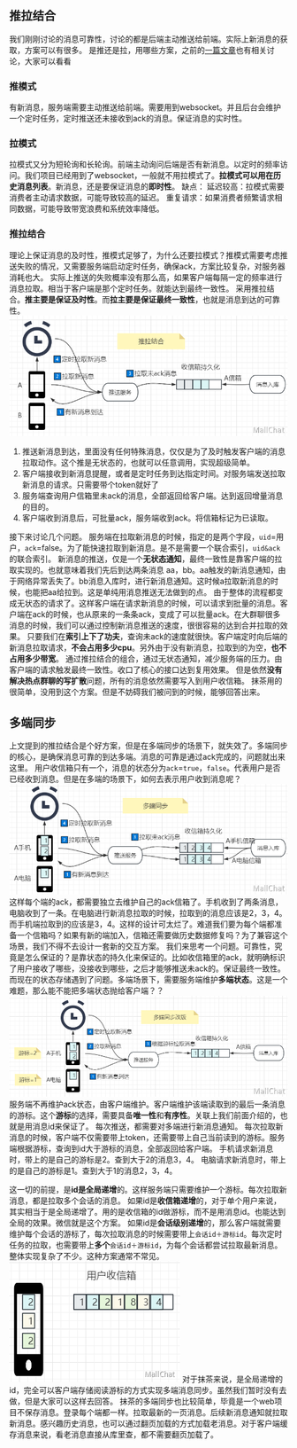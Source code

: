 ## 推拉结合
我们刚刚讨论的消息可靠性，讨论的都是后端主动推送给前端。实际上新消息的获取，方案可以有很多。
是推还是拉，用哪些方案，之前的[一篇文章](https://www.yuque.com/snab/mallchat/skb0r8tesr7yitvf)也有相关讨论，大家可以看看
### 推模式
有新消息，服务端需要主动推送给前端。需要用到websocket。并且后台会维护一个定时任务，定时推送还未接收到ack的消息。保证消息的实时性。
### 拉模式
拉模式又分为短轮询和长轮询。前端主动询问后端是否有新消息。以定时的频率访问。我们项目已经用到了websocket，一般就不用拉模式了。**拉模式可以用在历史消息列表**。新消息，还是要保证消息的**即时性**。
缺点：
延迟较高：拉模式需要消费者主动请求数据，可能导致较高的延迟。
重复请求：如果消费者频繁请求相同数据，可能导致带宽浪费和系统效率降低。
### 推拉结合
理论上保证消息的及时性，推模式足够了，为什么还要拉模式？推模式需要考虑推送失败的情况，又需要服务端启动定时任务，确保ack，方案比较复杂，对服务器消耗也大。
实际上推送的失败概率没有那么高，如果客户端每隔一定的频率进行消息拉取。相当于客户端是那个定时任务。就能达到最终一致性。
采用推拉结合。**推主要是保证及时性**。而**拉主要是保证最终一致性**，也就是消息到达的可靠性。
![image.png](https://raw.githubusercontent.com/danmuking/image/main/2fb839191da513952123d093a0610e15.png)

1. 推送新消息到达，里面没有任何特殊消息，仅仅是为了及时触发客户端的消息拉取动作。这个推是无状态的，也就可以任意调用，实现超级简单。
2. 客户端接收到新消息提醒，或者是定时任务到达指定时间。对服务端发送拉取新消息的请求。只需要带个token就好了
3. 服务端查询用户信箱里未ack的消息，全部返回给客户端。达到返回增量消息的目的。
4. 客户端收到消息后，可批量ack，服务端收到ack。将信箱标记为已读取。

接下来讨论几个问题。
服务端在拉取新消息的时候，指定的是两个字段，`uid`=用户，`ack`=false。为了能快速拉取到新消息。是不是需要一个联合索引，`uid&ack`的联合索引。
新消息的推送，仅是一个**无状态通知**，最终一致性是靠客户端的拉取实现的。也就意味着我们先后到达两条消息
aa，bb。aa触发的新消息通知，由于网络异常丢失了。bb消息入库时，进行新消息通知。这时候a拉取新消息的时候，也能把aa给拉到。这是单纯用消息推送无法做到的点。
由于整体的流程都变成无状态的请求了。这样客户端在请求新消息的时候，可以请求到批量的消息。客户端在ack的时候，也从原来的一条条ack，变成了可以批量ack。在大群聊很多消息的时候，我们可以通过控制新消息推送的速度，很很容易的达到合并拉取的效果。
只要我们在**索引上下了功夫**，查询未ack的速度就很快。客户端定时向后端的新消息拉取请求，**不会占用多少cpu**。另外由于没有新消息，拉取到的为空，**也不占用多少带宽**。
通过推拉结合的组合，通过无状态通知，减少服务端的压力。由客户端的请求触发最终一致性。收口了核心的接口达到复用效果。
但是依然**没有解决热点群聊的写扩散**问题，所有的消息依然需要写入到用户收信箱。
抹茶用的很简单，没用到这个方案。但是不妨碍我们被问到的时候，能够回答出来。
## 多端同步
上文提到的推拉结合是个好方案，但是在多端同步的场景下，就失效了。多端同步的核心，是确保消息可靠的到达多端。消息的可靠是通过ack完成的，问题就出来这里。
用户收信箱只有一个，消息的状态分为`ack`=`true`，`false`。代表用户是否已经收到消息。但是在多端的场景下，如何去表示用户收到消息呢？
![image.png](https://raw.githubusercontent.com/danmuking/image/main/4113db2cafed4dec9cd6ffb9c0272d83.png)
这样每个端的ack，都需要独立去维护自己的ack信箱了。手机收到了两条消息，电脑收到了一条。在电脑进行新消息拉取的时候，拉取到的消息应该是2，3，4。而手机端拉取到的应该是3，4。这样的设计可太烂了。难道我们要为每个端都准备一个信箱吗？如果有新的端加入，信箱还需要做历史数据修复吗？为了兼容这个场景，我们不得不去设计一套新的交互方案。
我们来思考一个问题。可靠性，究竟是怎么保证的？是靠状态的持久化来保证的。比如收信箱里的ack，就明确标识了用户接收了哪些，没接收到哪些，之后才能够推送未ack的。保证最终一致性。而现在的状态存储遇到了问题。多端场景下，需要服务端维护**多端状态**。这是一个难题，那么能不能把多端状态抛给客户端？？
![image.png](https://raw.githubusercontent.com/danmuking/image/main/0576d08f0f2381851e25e68a4eccd8c3.png)
服务端不再维护ack状态，由客户端维护。客户端维护该端读取到的最后一条消息的游标。这个**游标**的选择，需要具备**唯一性**和**有序性**。关联上我们前面介绍的，也就是用消息id来保证了。
每次推送，都需要对多端进行新消息通知。
每次拉取新消息的时候，客户端不仅需要带上token，还需要带上自己当前读到的游标。服务端根据游标，查询到id大于游标的消息，全部返回给客户端。
手机请求新消息时，带上的是自己的游标是2。查到大于2的消息3，4。
电脑请求新消息时，带上的是自己的游标是1。查到大于1的消息2，3，4。

这一切的前提，是**id是全局递增**的。这样服务端只需要维护一个游标。每次拉取新消息，都是拉取多个会话的消息。
如果id是**收信箱递增**的，对于单个用户来说，其实相当于是全局递增了。用的是收信箱的id做游标，而不是用消息id。也能达到全局的效果。微信就是这个方案。
如果id是**会话级别递增**的，那么客户端就需要维护每个会话的游标了，每次拉取消息的时候需要带上`会话id＋游标id`。每次定时任务的拉取，也需要带上**多个**`会话id＋游标id`，为每个会话都尝试拉取最新消息。整体实现复杂了不少。这种方案通常不常见。
![image.png](https://raw.githubusercontent.com/danmuking/image/main/c8b7302e869d4d85ca9a143519ef184e.png)
对于抹茶来说，是全局递增的id，完全可以客户端存储阅读游标的方式实现多端消息同步。虽然我们暂时没有去做，但是大家可以这样去回答。
抹茶的多端同步也比较简单，毕竟是一个web项目不保存消息。登录每个端都一样。拉取最新的一页消息。后续新消息通知就拉取新消息。感兴趣历史消息，也可以通过翻页加载的方式加载老消息。对于客户端缓存消息来说，看老消息直接从库里查，都不需要翻页加载了。
